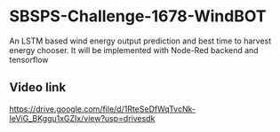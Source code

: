 # SBSPS-Challenge-1678-WindBOT

An LSTM based wind energy output prediction and best time to harvest energy chooser.
It will be implemented with Node-Red backend and tensorflow

## Video link
https://drive.google.com/file/d/1RteSeDfWqTvcNk-IeViG_BKggu1xGZIx/view?usp=drivesdk
